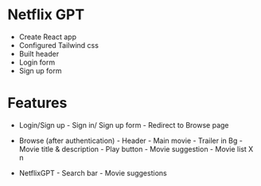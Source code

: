 # Netflix GPT

- Create React app
- Configured Tailwind css
- Built header
- Login form
- Sign up form



# Features

- Login/Sign up
      - Sign in/ Sign up form
      - Redirect to Browse  page

- Browse (after authentication)
      - Header
      - Main movie
           - Trailer in Bg
           - Movie title & description
           - Play button
           - Movie suggestion
                   - Movie list X n

- NetflixGPT
      - Search bar
      - Movie suggestions


